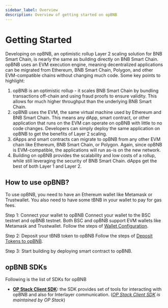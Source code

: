 ```yaml
---
sidebar_label: Overview
description: Overview of getting started on opBNB
---
```


# Getting Started

Developing on opBNB, an optimistic rollup Layer 2 scaling solution for BNB Smart Chain, is nearly the same as building directly on BNB Smart Chain. opBNB uses an EVM execution engine, meaning decentralized applications can be migrated from Ethereum, BNB Smart Chain, Polygon, and other EVM-compatible chains without changing much code. Some key points to highlight:

1. opBNB is an optimistic rollup - it scales BNB Smart Chain by bundling transactions off-chain and using fraud proofs to ensure validity. This allows for much higher throughput than the underlying BNB Smart Chain.
2. opBNB uses the EVM, the same virtual machine used by Ethereum and BNB Smart Chain. This means any dApp, smart contract, or other application that runs on the EVM can operate on opBNB with little to no code changes. Developers can simply deploy the same application on opBNB to get the benefits of Layer 2 scaling.
3. dApps and smart contracts can migrate to opBNB from any other EVM chain like Ethereum, BNB Smart Chain, or Polygon. Again, since opBNB is EVM-compatible, the applications will run as-is on the new network.
4. Building on opBNB provides the scalability and low costs of a rollup, while still leveraging the security of BNB Smart Chain. dApps get the best of both Layer 1 and Layer 2.

## How to use opBNB?

To use opBNB, you need to have an Ethereum wallet like Metamask or Trustwallet. You also need to have some tBNB in your wallet to pay for gas fees.

Step 1: Connect your wallet to opBNB
Connect your wallet to the BSC testnet and opBNB testnet. Both BSC and opBNB support EVM wallets like Metamask and Trustwallet. Follow the steps of [Wallet Configuration](./wallet-configuration.md).

Step 2: Deposit your tBNB token to opBNB
Follow the steps of [Deposit Tokens to opBNB](./deposit-to-opbnb.md).

Step 3: Start building by deploying smart contract to opBNB. 

## opBNB SDKs

Following is the list of SDKs for opBNB

- **[OP Stack Client SDK](https://sdk.optimism.io/):** the SDK provides set of tools for interacting with opBNB and also for Interlayer communication. (_[OP Stack Client SDK](https://stack.optimism.io/docs/build/sdk/) is maintained by OP Stack_)

